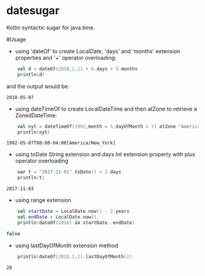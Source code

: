 # datesugar
Kotlin syntactic sugar for java.time.

#Usage

* using 'dateOf' to create LocalDate, 'days' and 'months' extension properties and '+' operator overloading: 

```Kotlin
    val d = dateOf(2018,2,1) + 6.days + 3.months
    println(d)
```

and the output would be: 

```
2018-05-07
```
* using dateTimeOf to create LocalDateTime and then atZone to retrieve a ZonedDateTime:

```kotlin
    val nyt = dateTimeOf(1992,month = 5,dayOfMonth = 7) atZone "America/New_York"
    println(nyt)
```

```
1992-05-07T00:00-04:00[America/New_York]
```
* using toDate String extension and days Int extension property with plus operator overloading

```kotlin
    var t = "2017-11-01".toDate() + 2.days
    println(t)
```

```
2017-11-03
```

* using range extension

```kotlin
    val startDate = LocalDate.now() - 2.years
    val endDate = LocalDate.now()
    println(dateOf(2010) in startDate..endDate)
```

```kotlin
false
```

* using lastDayOfMonth extension method

```kotlin
    println(dateOf(2018,2,1).lastDayOfMonth())
```

```
28
```
